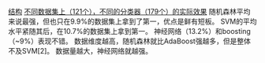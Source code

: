 [结构](https://static.coggle.it/diagram/WHeBqDIrJRk-kDDY/t/categories-of-algorithms-non-exhaustive)
[不同数据集上（121个），不同的分类器（179个）的实际效果](https://github.com/azusakou/studynote_ML/blob/master/Model/Do%20we%20Need%20Hundreds%20of%20Classifiers%20to%20Solve%20Real%20World%20Classification%20Problems%3F.pdf)
随机森林平均来说最强，但也只在9.9%的数据集上拿到了第一，优点是鲜有短板。
SVM的平均水平紧随其后，在10.7%的数据集上拿到第一。
神经网络（13.2%）和boosting（~9%）表现不错。
数据维度越高，随机森林就比AdaBoost强越多，但是整体不及SVM[2]。
数据量越大，神经网络就越强。






